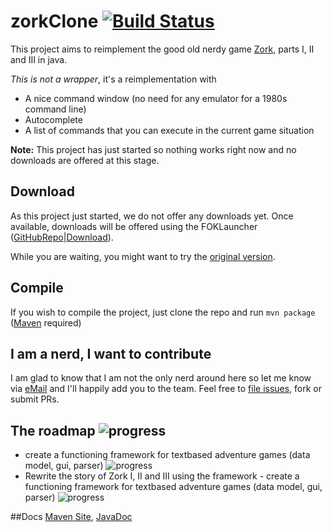 # zorkClone [![Build Status](https://travis-ci.org/vatbub/zorkClone.svg?branch=master)](https://travis-ci.org/vatbub/zorkClone)
This project aims to reimplement the good old nerdy game [Zork](https://en.wikipedia.org/wiki/Zork), parts I, II and III in java. 

*This is not a wrapper*, it's a reimplementation with
- A nice command window (no need for any emulator for a 1980s command line)
- Autocomplete
- A list of commands that you can execute in the current game situation

**Note:** This project has just started so nothing works right now and no downloads are offered at this stage.

## Download
As this project just started, we do not offer any downloads yet. Once available, downloads will be offered using the FOKLauncher ([GitHubRepo](https://github.com/vatbub/fokLauncher)|[Download](https://bintray.com/vatbub/fokprojectsReleases/foklauncher#downloads)).

While you are waiting, you might want to try the [original version](https://www.infocom-if.org/downloads/downloads.html).

## Compile
If you wish to compile the project, just clone the repo and run `mvn package` ([Maven](http://maven.apache.org/) required)

## I am a nerd, I want to contribute
I am glad to know that I am not the only nerd around here so let me know via [eMail](mailto:vatbub123@googlemail.com) and I'll happily add you to the team.
Feel free to [file issues](https://github.com/vatbub/zorkClone/issues/new), fork or submit PRs.

## The roadmap ![progress](https://img.shields.io/badge/overall_progress-20%25-orange.svg)
- create a functioning framework for textbased adventure games (data model, gui, parser) ![progress](https://img.shields.io/badge/progress-40%25-yellow.svg)
- Rewrite the story of Zork I, II and III using the framework - create a functioning framework for textbased adventure games (data model, gui, parser) ![progress](https://img.shields.io/badge/progress-0%25-red.svg)


##Docs
[Maven Site](http://vatbubmvnsites.s3-website-us-west-2.amazonaws.com/zorkClone/1.1-SNAPSHOT/site/zorkClone/), [JavaDoc](http://vatbubmvnsites.s3-website-us-west-2.amazonaws.com/zorkClone/1.1-SNAPSHOT/site/zorkClone/apidocs/index.html)

